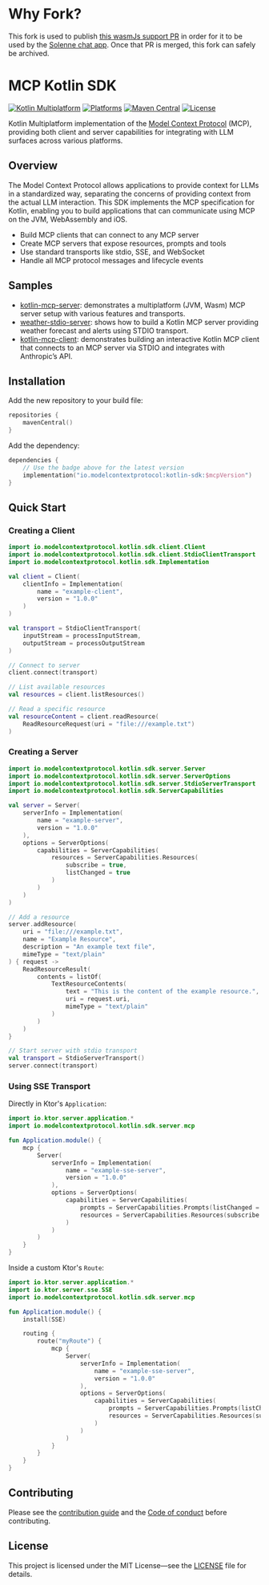 # Why Fork?

This fork is used to publish [this wasmJs support PR](https://github.com/modelcontextprotocol/kotlin-sdk/pull/81) in order for it to be used by the [Solenne chat app](https://github.com/simon-duchastel/solenne-chat). Once that PR is merged, this fork can safely be archived.

# MCP Kotlin SDK

[![Kotlin Multiplatform](https://img.shields.io/badge/Kotlin-Multiplatform-blueviolet?logo=kotlin)](https://kotlinlang.org/docs/multiplatform.html)
[![Platforms](https://img.shields.io/badge/Platforms-JVM%20%7C%20Wasm%2FJS%20%7C%20Native%20(iOS%2FiOS%20Simulator)-blue)](https://kotlinlang.org/docs/multiplatform.html)
[![Maven Central](https://img.shields.io/maven-central/v/io.modelcontextprotocol/kotlin-sdk.svg?label=Maven%20Central)](https://search.maven.org/search?q=g:io.modelcontextprotocol%20a:kotlin-sdk)
[![License](https://img.shields.io/badge/License-MIT-yellow.svg)](LICENSE)

Kotlin Multiplatform implementation of the [Model Context Protocol](https://modelcontextprotocol.io) (MCP),
providing both client and server capabilities for integrating with LLM surfaces across various platforms.

## Overview

The Model Context Protocol allows applications to provide context for LLMs in a standardized way,
separating the concerns of providing context from the actual LLM interaction.
This SDK implements the MCP specification for Kotlin,
enabling you to build applications that can communicate using MCP on the JVM, WebAssembly and iOS.

- Build MCP clients that can connect to any MCP server
- Create MCP servers that expose resources, prompts and tools
- Use standard transports like stdio, SSE, and WebSocket
- Handle all MCP protocol messages and lifecycle events

## Samples

- [kotlin-mcp-server](./samples/kotlin-mcp-server): demonstrates a multiplatform (JVM, Wasm) MCP server setup with various features and transports.
- [weather-stdio-server](./samples/weather-stdio-server): shows how to build a Kotlin MCP server providing weather forecast and alerts using STDIO transport.
- [kotlin-mcp-client](./samples/kotlin-mcp-client): demonstrates building an interactive Kotlin MCP client that connects to an MCP server via STDIO and integrates with Anthropic’s API.

## Installation

Add the new repository to your build file:

```kotlin
repositories {
    mavenCentral()
}
```

Add the dependency:

```kotlin
dependencies {
    // Use the badge above for the latest version
    implementation("io.modelcontextprotocol:kotlin-sdk:$mcpVersion")
}
```

## Quick Start

### Creating a Client

```kotlin
import io.modelcontextprotocol.kotlin.sdk.client.Client
import io.modelcontextprotocol.kotlin.sdk.client.StdioClientTransport
import io.modelcontextprotocol.kotlin.sdk.Implementation

val client = Client(
    clientInfo = Implementation(
        name = "example-client",
        version = "1.0.0"
    )
)

val transport = StdioClientTransport(
    inputStream = processInputStream,
    outputStream = processOutputStream
)

// Connect to server
client.connect(transport)

// List available resources
val resources = client.listResources()

// Read a specific resource
val resourceContent = client.readResource(
    ReadResourceRequest(uri = "file:///example.txt")
)
```

### Creating a Server

```kotlin
import io.modelcontextprotocol.kotlin.sdk.server.Server
import io.modelcontextprotocol.kotlin.sdk.server.ServerOptions
import io.modelcontextprotocol.kotlin.sdk.server.StdioServerTransport
import io.modelcontextprotocol.kotlin.sdk.ServerCapabilities

val server = Server(
    serverInfo = Implementation(
        name = "example-server",
        version = "1.0.0"
    ),
    options = ServerOptions(
        capabilities = ServerCapabilities(
            resources = ServerCapabilities.Resources(
                subscribe = true,
                listChanged = true
            )
        )
    )
)

// Add a resource
server.addResource(
    uri = "file:///example.txt",
    name = "Example Resource",
    description = "An example text file",
    mimeType = "text/plain"
) { request ->
    ReadResourceResult(
        contents = listOf(
            TextResourceContents(
                text = "This is the content of the example resource.",
                uri = request.uri,
                mimeType = "text/plain"
            )
        )
    )
}

// Start server with stdio transport
val transport = StdioServerTransport()
server.connect(transport)
```

### Using SSE Transport

Directly in Ktor's `Application`:
```kotlin
import io.ktor.server.application.*
import io.modelcontextprotocol.kotlin.sdk.server.mcp

fun Application.module() {
    mcp {
        Server(
            serverInfo = Implementation(
                name = "example-sse-server",
                version = "1.0.0"
            ),
            options = ServerOptions(
                capabilities = ServerCapabilities(
                    prompts = ServerCapabilities.Prompts(listChanged = null),
                    resources = ServerCapabilities.Resources(subscribe = null, listChanged = null)
                )
            )
        )
    }
}
```

Inside a custom Ktor's `Route`:
```kotlin
import io.ktor.server.application.*
import io.ktor.server.sse.SSE
import io.modelcontextprotocol.kotlin.sdk.server.mcp

fun Application.module() {
    install(SSE)

    routing {
        route("myRoute") {
            mcp {
                Server(
                    serverInfo = Implementation(
                        name = "example-sse-server",
                        version = "1.0.0"
                    ),
                    options = ServerOptions(
                        capabilities = ServerCapabilities(
                            prompts = ServerCapabilities.Prompts(listChanged = null),
                            resources = ServerCapabilities.Resources(subscribe = null, listChanged = null)
                        )
                    )
                )
            }
        }
    }
}
```
## Contributing

Please see the [contribution guide](CONTRIBUTING.md) and the [Code of conduct](CODE_OF_CONDUCT.md) before contributing.

## License

This project is licensed under the MIT License—see the [LICENSE](LICENSE) file for details.

